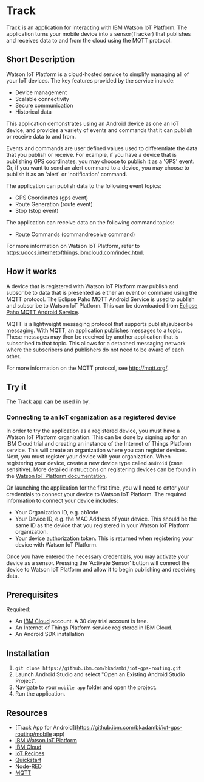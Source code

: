 # Track
Track is an application for interacting with IBM Watson IoT Platform.
The application turns your mobile device into a sensor(Tracker) that publishes and receives data to and from the cloud using the MQTT protocol.

## Short Description
Watson IoT Platform is a cloud-hosted service to simplify managing all of your IoT devices. The key features provided by the service include:
- Device management
- Scalable connectivity
- Secure communication
- Historical data

This application demonstrates using an Android device as one an IoT device, and provides a variety of events and commands that it can publish or receive data to and from.

Events and commands are user defined values used to differentiate the data that you publish or receive. For example, if you have a device that is publishing GPS coordinates, you may choose to publish it as a 'GPS' event. Or, if you want to send an alert command to a device, you may choose to publish it as an 'alert' or 'notification' command.

The application can publish data to the following event topics:
- GPS Coordinates (gps event)
- Route Generation (route event)
- Stop (stop event)

The application can receive data on the following command topics:
- Route Commands (commandreceive command)


For more information on Watson IoT Platform, refer to https://docs.internetofthings.ibmcloud.com/index.html.

## How it works
A device that is registered with Watson IoT Platform may publish and subscribe to data that is presented as either an event or command using the MQTT protocol.
The Eclipse Paho MQTT Android Service is used to publish and subscribe to Watson IoT Platform. This can be downloaded from
[Eclipse Paho MQTT Android Service](http://www.eclipse.org/paho/clients/android/).

MQTT is a lightweight messaging protocol that supports publish/subscribe messaging. With MQTT, an application publishes messages to a topic. These messages may then be received by another application that is subscribed to that topic. This allows for a detached messaging network where the subscribers and publishers do not need to be aware of each other.

For more information on the MQTT protocol, see http://mqtt.org/.

## Try it
The Track app can be used in by.

### Connecting to an IoT organization as a registered device
In order to try the application as a registered device, you must have a Watson IoT Platform organization. This can be done by signing up for an IBM Cloud trial and creating an instance of the Internet of Things Platform service. This will create an  organization where you can register devices. Next, you must register your device with your organization. When registering your device, create a new device type called `Android` (case sensitive). More detailed instructions on registering devices can be found in the [Watson IoT Platform documentation](https://docs.internetofthings.ibmcloud.com/index.html).

On launching the application for the first time, you will need to enter your credentials to connect your device to Watson IoT Platform. The required information to connect your device includes:

- Your Organization ID, e.g. ab1cde
- Your Device ID, e.g. the MAC Address of your device. This should be the same ID as the device that you registered in your Watson IoT Platform organization.
- Your device authorization token. This is returned when registering your device with Watson IoT Platform.

Once you have entered the necessary credentials, you may activate your device as a sensor. Pressing the 'Activate Sensor' button will connect the device to Watson IoT Platform and allow it to begin publishing and receiving data.

## Prerequisites
Required:
- An [IBM Cloud](https://console.ng.bluemix.net/) account. A 30 day trial account is free.
- An Internet of Things Platform service registered in IBM Cloud.
- An Android SDK installation

## Installation
1. `git clone https://github.ibm.com/bkadambi/iot-gps-routing.git`
2. Launch Android Studio and select "Open an Existing Android Studio Project".
3. Navigate to your `mobile app` folder and open the project.
4. Run the application.
 

## Resources
- [Track App for Android](https://github.ibm.com/bkadambi/iot-gps-routing/mobile app)
- [IBM Watson IoT Platform](https://internetofthings.ibmcloud.com/#/)
- [IBM Cloud](https://console.ng.bluemix.net/)
- [IoT Recipes](https://developer.ibm.com/iot/)
- [Quickstart](http://quickstart.internetofthings.ibmcloud.com/#/)
- [Node-RED](http://nodered.org/)
- [MQTT](http://mqtt.org/)

